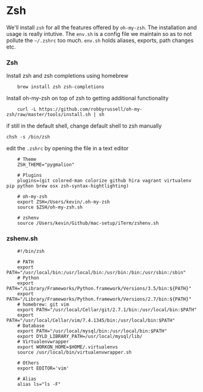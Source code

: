 # Zsh

We'll install `zsh` for all the features offered by `oh-my-zsh`. The installation and usage is really intutive. The `env.sh` is a config file we maintain so as to not pollute the `~/.zshrc` too much. `env.sh` holds aliases, exports, path changes etc.

### Zsh

Install zsh and zsh completions using homebrew

        brew install zsh zsh-completions

Install oh-my-zsh on top of zsh to getting additional functionality

        curl -L https://github.com/robbyrussell/oh-my-zsh/raw/master/tools/install.sh | sh

if still in the default shell, change default shell to zsh manually

    chsh -s /bin/zsh

edit the `.zshrc` by opening the file in a text editor

        # Theme
        ZSH_THEME="pygmalion"

        # Plugins
        plugins=(git colored-man colorize github hira vagrant virtualenv pip python brew osx zsh-syntax-hightlighting)

        # oh-my-zsh
        export ZSH=/Users/kevin/.oh-my-zsh
        source $ZSH/oh-my-zsh.sh

        # zshenv
        source /Users/kevin/Github/mac-setup/iTerm/zshenv.sh

### zshenv.sh
~~~
    #!/bin/zsh

    # PATH
    export PATH="/usr/local/bin:/usr/local/bin:/usr/bin:/bin:/usr/sbin:/sbin"
    # Python
    export PATH="/Library/Frameworks/Python.framework/Versions/3.5/bin:${PATH}"
    export PATH="/Library/Frameworks/Python.framework/Versions/2.7/bin:${PATH}"
    # homebrew: git vim 
    export PATH="/usr/local/Cellar/git/2.7.1/bin:/usr/local/bin:$PATH"
    export PATH="/usr/local/Cellar/vim/7.4.1345/bin:/usr/local/bin:$PATH"
    # Database
    export PATH="/usr/local/mysql/bin:/usr/local/bin:$PATH"
    export DYLD_LIBRARY_PATH=/usr/local/mysql/lib/
    # Virtualenvwrapper
    export WORKON_HOME=$HOME/.virtualenvs
    source /usr/local/bin/virtualenvwrapper.sh

    # Others
    export EDITOR='vim'

    # Alias
    alias ls="ls -F"
~~~
